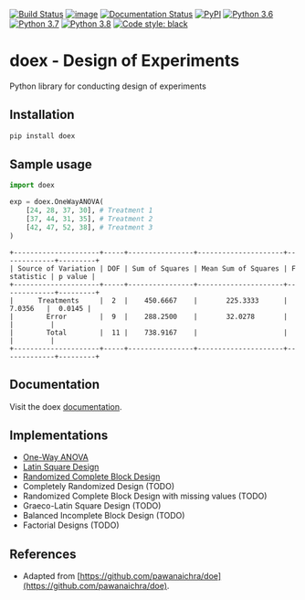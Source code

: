 [![Build Status](https://github.com/rohitsanj/doex/workflows/CI/badge.svg)](https://github.com/rohitsanj/doex/actions)
[![image](https://codecov.io/github/rohitsanj/doex/coverage.svg?branch=master)](https://codecov.io/github/rohitsanj/doex?branch=master)
[![Documentation Status](https://readthedocs.org/projects/doex/badge/?version=latest)](https://doex.readthedocs.io/en/latest/?badge=latest)
[![PyPI](https://img.shields.io/pypi/v/doex.svg)](https://pypi.org/project/doex/)
[![Python 3.6](https://img.shields.io/badge/python-3.6-blue.svg)](https://www.python.org/downloads/release/python-360/)
[![Python 3.7](https://img.shields.io/badge/python-3.7-blue.svg)](https://www.python.org/downloads/release/python-370/)
[![Python 3.8](https://img.shields.io/badge/python-3.8-blue.svg)](https://www.python.org/downloads/release/python-380/)
[![Code style: black](https://img.shields.io/badge/code%20style-black-000000.svg)](https://github.com/ambv/black)

# doex - Design of Experiments

Python library for conducting design of experiments

## Installation

```bash
pip install doex
```

## Sample usage

```python
import doex

exp = doex.OneWayANOVA(
    [24, 28, 37, 30], # Treatment 1
    [37, 44, 31, 35], # Treatment 2
    [42, 47, 52, 38], # Treatment 3
)
```

```
+---------------------+-----+----------------+---------------------+-------------+---------+
| Source of Variation | DOF | Sum of Squares | Mean Sum of Squares | F statistic | p value |
+---------------------+-----+----------------+---------------------+-------------+---------+
|      Treatments     |  2  |    450.6667    |       225.3333      |    7.0356   |  0.0145 |
|        Error        |  9  |    288.2500    |       32.0278       |             |         |
|        Total        |  11 |    738.9167    |                     |             |         |
+---------------------+-----+----------------+---------------------+-------------+---------+
```

## Documentation

Visit the doex [documentation][documentation].

## Implementations

- [One-Way ANOVA](https://doex.readthedocs.io/en/latest/examples.html#one-way-anova)
- [Latin Square Design](https://doex.readthedocs.io/en/latest/examples.html#latin-square-design)
- [Randomized Complete Block Design](https://doex.readthedocs.io/en/latest/examples.html#randomized-complete-block-design)
- Completely Randomized Design (TODO)
- Randomized Complete Block Design with missing values (TODO)
- Graeco-Latin Square Design (TODO)
- Balanced Incomplete Block Design (TODO)
- Factorial Designs (TODO)

## References

- Adapted from [https://github.com/pawanaichra/doe](https://github.com/pawanaichra/doe).

[documentation]: https://doex.readthedocs.io/
